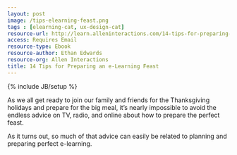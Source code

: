 ```yaml
---
layout: post
image: /tips-elearning-feast.png
tags : [elearning-cat, ux-design-cat]
resource-url: http://learn.alleninteractions.com/14-tips-for-preparing-an-elearning-feast
access: Requires Email
resource-type: Ebook
resource-author: Ethan Edwards
resource-org: Allen Interactions
title: 14 Tips for Preparing an e-Learning Feast
---
```

{% include JB/setup %}

As we all get ready to join our family and friends for the Thanksgiving holidays and prepare for the big meal, it’s nearly impossible to avoid the endless advice on TV, radio, and online about how to prepare the perfect feast.

As it turns out, so much of that advice can easily be related to planning and preparing perfect e-learning.
